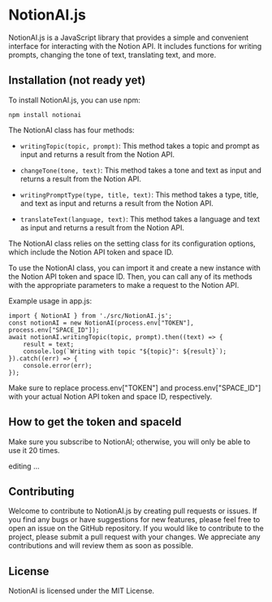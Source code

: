 # NotionAI.js

NotionAI.js is a JavaScript library that provides a simple and convenient interface for interacting with the Notion API. It includes functions for writing prompts, changing the tone of text, translating text, and more.

## Installation (not ready yet)

To install NotionAI.js, you can use npm:

```
npm install notionai
```

The NotionAI class has four methods:

- `writingTopic(topic, prompt)`: This method takes a topic and prompt as input and returns a result from the Notion API.

- `changeTone(tone, text)`: This method takes a tone and text as input and returns a result from the Notion API.

- `writingPromptType(type, title, text)`: This method takes a type, title, and text as input and returns a result from the Notion API.

- `translateText(language, text)`: This method takes a language and text as input and returns a result from the Notion API.

The NotionAI class relies on the setting class for its configuration options, which include the Notion API token and space ID.

To use the NotionAI class, you can import it and create a new instance with the Notion API token and space ID. Then, you can call any of its methods with the appropriate parameters to make a request to the Notion API.

Example usage in app.js:

```
import { NotionAI } from './src/NotionAI.js';
const notionAI = new NotionAI(process.env["TOKEN"], process.env["SPACE_ID"]);
await notionAI.writingTopic(topic, prompt).then((text) => {
    result = text;
    console.log(`Writing with topic "${topic}": ${result}`);
}).catch((err) => {
    console.error(err);
});
```

Make sure to replace process.env["TOKEN"] and process.env["SPACE_ID"] with your actual Notion API token and space ID, respectively.


## How to get the token and spaceId

Make sure you subscribe to NotionAI; otherwise, you will only be able to use it 20 times.

editing ...

## Contributing
Welcome to contribute to NotionAI.js by creating pull requests or issues. If you find any bugs or have suggestions for new features, please feel free to open an issue on the GitHub repository. If you would like to contribute to the project, please submit a pull request with your changes. We appreciate any contributions and will review them as soon as possible.

## License
NotionAI is licensed under the MIT License.

